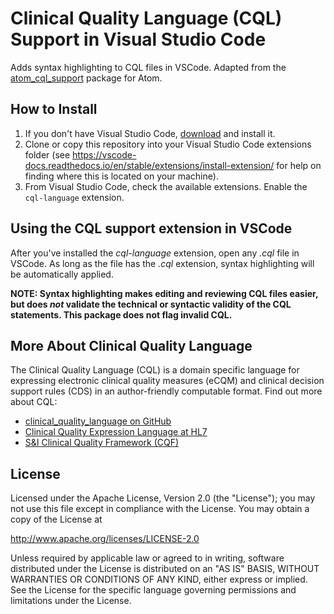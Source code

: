 # Clinical Quality Language (CQL) Support in Visual Studio Code

Adds syntax highlighting to CQL files in VSCode. Adapted from the [atom_cql_support](https://github.com/cqframework/atom_cql_support) package for Atom.

## How to Install
1. If you don't have Visual Studio Code, [download](https://code.visualstudio.com/) and install it.
2. Clone or copy this repository into your Visual Studio Code extensions folder (see https://vscode-docs.readthedocs.io/en/stable/extensions/install-extension/ for help on finding where this is located on your machine).
3. From Visual Studio Code, check the available extensions. Enable the `cql-language` extension.

## Using the CQL support extension in VSCode

After you've installed the _cql-language_ extension, open any _.cql_ file in VSCode. As long as the file has the _.cql_ extension, syntax highlighting will be automatically applied.

**NOTE: Syntax highlighting makes editing and reviewing CQL files easier, but does _not_ validate the technical or syntactic validity of the CQL statements. This package does not flag invalid CQL.**

## More About Clinical Quality Language

The Clinical Quality Language (CQL) is a domain specific language for expressing electronic clinical quality measures (eCQM) and clinical decision support rules (CDS) in an author-friendly computable format. Find out more about CQL:
* [clinical_quality_language on GitHub](https://github.com/cqframework/clinical_quality_language)
* [Clinical Quality Expression Language at HL7](http://www.hl7.org/special/Committees/projman/searchableProjectIndex.cfm?action=view&ProjectNumber=1108)
* [S&I Clinical Quality Framework (CQF)](http://wiki.siframework.org/Clinical+Quality+Framework+Initiative)

## License

Licensed under the Apache License, Version 2.0 (the "License");
you may not use this file except in compliance with the License.
You may obtain a copy of the License at

http://www.apache.org/licenses/LICENSE-2.0

Unless required by applicable law or agreed to in writing, software
distributed under the License is distributed on an "AS IS" BASIS,
WITHOUT WARRANTIES OR CONDITIONS OF ANY KIND, either express or implied.
See the License for the specific language governing permissions and
limitations under the License.

